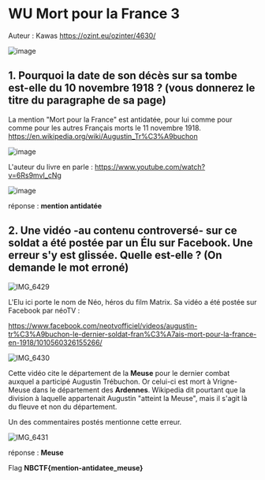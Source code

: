 # WU Mort pour la France 3

Auteur : Kawas
<https://ozint.eu/ozinter/4630/>

![image](https://github.com/K4was/WU-NBCTF-2023/assets/152096071/2948f2fa-e63b-4beb-af50-2c94367a3a53)


## 1. Pourquoi la date de son décès sur sa tombe est-elle du 10 novembre 1918 ? (vous donnerez le titre du paragraphe de sa page)

La mention "Mort pour la France" est antidatée, pour lui comme pour comme pour les autres Français morts le 11 novembre 1918.
<https://en.wikipedia.org/wiki/Augustin_Tr%C3%A9buchon>

![image](https://github.com/K4was/WU-NBCTF-2023/assets/152096071/0e136e3d-e1e3-48e1-b0a4-9a6a7f65a7f5)

L'auteur du livre en parle :
<https://www.youtube.com/watch?v=6Rs9mvI_cNg>

![image](https://github.com/K4was/WU-NBCTF-2023/assets/152096071/7be5e29c-7ac4-4531-8ac8-4008e69040e4)


réponse : **mention antidatée**


## 2. Une vidéo -au contenu controversé- sur ce soldat a été postée par un Élu sur Facebook. Une erreur s'y est glissée. Quelle est-elle ? (On demande le mot erroné)

![IMG_6429](https://github.com/K4was/WU-NBCTF-2023/assets/152096071/0fe5b721-d167-4aa4-97aa-2b9378ada4fb)


L'Elu ici porte le nom de Néo, héros du film Matrix.
Sa vidéo a été postée sur Facebook par néoTV :

<https://www.facebook.com/neotvofficiel/videos/augustin-tr%C3%A9buchon-le-dernier-soldat-fran%C3%A7ais-mort-pour-la-france-en-1918/1010560326155266/>

![IMG_6430](https://github.com/K4was/WU-NBCTF-2023/assets/152096071/9925cbda-cea5-418d-b26e-d5e624e6d213)


Cette vidéo cite le département de la **Meuse** pour le dernier combat auxquel a participé Augustin Trébuchon. Or celui-ci est mort à Vrigne-Meuse dans le département des **Ardennes**. Wikipedia dit pourtant que la division à laquelle appartenait Augustin "atteint la Meuse", mais il s'agit là du fleuve et non du département.

Un des commentaires postés mentionne cette erreur.

![IMG_6431](https://github.com/K4was/WU-NBCTF-2023/assets/152096071/fbe6f00e-53e4-4c17-9160-1140a516be20)


réponse : **Meuse**

Flag **NBCTF{mention-antidatee_meuse}**
